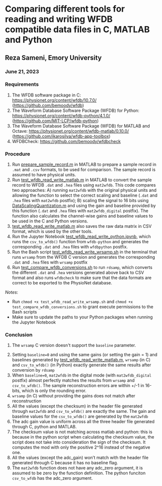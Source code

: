 # Comparing different tools for reading and writing WFDB compatible data files in C, MATLAB and Python
## Reza Sameni, Emory University
### June 21, 2023

### Requirements
1. The WFDB software package in C: https://physionet.org/content/wfdb/10.7.0/ (https://github.com/bemoody/wfdb)
2. The Waveform Database Software Package (WFDB) for Python: https://physionet.org/content/wfdb-python/4.1.0/ (https://github.com/MIT-LCP/wfdb-python)
3. The Waveform Database Software Package (WFDB) for MATLAB and Octave: https://physionet.org/content/wfdb-matlab/0.10.0/ (https://github.com/ikarosilva/wfdb-app-toolbox)
4. WFDBCheck: https://github.com/bemoody/wfdbcheck

### Procedure
1. Run [prepare_sample_record.m](prepare_sample_record.m) in MATLAB to prepare a sample record in `.mat` and `.csv` formats, to be used for comparison. The sample record is assumed to have physical units.
1. Run [test_wfdb_read_write_matlab.m](test_wfdb_read_write_matlab.m) in MATLAB to convert the sample record to WFDB `.dat` and `.hea` files using `mat2wfdb`. This code compares two approaches: A) running `mat2wfdb` with the original physical units and allowing the function to select the correct scaling and baseline (`.dat` and `.hea` files with `mat2wfdb` postfix); B) scaling the signal to 16 bits using [DataScalingQuantization.m](DataScalingQuantization.m) and using the gain and baseline provided by this function (`.dat` and `.hea` files with `mat2wfdb_digital` postfix). The function also calculates the channel-wise gains and baseline values to be used in the C and Python versions.
2. [test_wfdb_read_write_matlab.m](test_wfdb_read_write_matlab.m) also saves the raw data matrix in CSV format, which is used by the other tools. 
3. Run the Jupyter Notebook [test_wfdb_read_write_python.ipynb](test_wfdb_read_write_python.ipynb), which runs the `csv_to_wfdb()` function from `wfdb-python` and generates the corresponding `.dat` and `.hea` files with `wfdbpython` postfix. 
4. Run the Bash script [test_wfdb_read_write_wrsamp.sh](test_wfdb_read_write_wrsamp.sh) in the terminal that runs `wrsamp` from the WFDB C version and generates the corresponding `.dat` and `.hea` files with `wrsamp` postfix
5. Run [test_compare_wfdb_conversions.sh](test_compare_wfdb_conversions.sh) to run `rdsamp`, which converts the different `.dat` and `.hea` versions generated above back to CSV format and also runs `wfdbcheck` to make sure that the data formats are correct to be exported to the PhysioNet database.

*Notes*:
- Run `chmod +x test_wfdb_read_write_wrsamp.sh` and `chmod +x test_compare_wfdb_conversions.sh` to grant execute permissions to the Bash scripts
- Make sure to update the paths to your Python packages when running the Jupyter Notebook


### Conclusion
1. The `wrsamp` C version doesn't support the `baseline` parameter.
<!--- 2. When `baseline` is non-zero, we occasionally get out-of-range and checksum errors in the Python version (needs further investigation) -->
2. Setting `baseline=0` and using the same gains (or setting the gain = 1) and baselines generated by [test_wfdb_read_write_matlab.m](test_wfdb_read_write_matlab.m), `wrsamp` (in C) and `csv_to_wfdb()` (in Python) exactly generate the same results after conversion by `rdsamp`
3. When `baseline=0`, `mat2wfdb` in the digital mode (with `mat2wfdb_digital` postfix) almost perfectly matches the results from `wrsamp` and `csv_to_wfdb()`. The sample reconstruction errors are within +/-1 in 16-bits, which is only the rounding error.
4. `wrsamp` (in C) without providing the gains does not match after reconstruction
5. All the values (except the checksum) in the header file generated through `mat2wfdb` and `csv_to_wfdb()` are exactly the same. The gain and baseline values for the  `csv_to_wfdb()` are generated by the `mat2wfdb`
6. The adc gain value is uniform across all the three header file generated through C, python and MATLAB.
7. The checksum value is not matching across matlab and python: this is because in the python script when calculating the checksum value, the script does not take into consideration the sign of the checksum. It computes the mod with only the positive 2^16 instead of the negative one.
8. All the values (except the adc_gain) won’t match with the header file generated through C because it has no baseline flag.
9. The `mat2wfdb` function does not have any adc_zero argument, it is assumed to be zero by the function definition. The python funciton `csv_to_wfdb` has the adc_zero argument.


